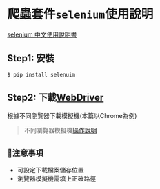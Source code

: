 # 爬蟲套件`selenium`使用說明
[selenium 中文使用說明書](https://selenium-python-zh.readthedocs.io/en/latest/index.html)

## Step1: 安裝
`$ pip install selenuim`

## Step2: 下載[WebDriver](https://selenium.dev/documentation/en/webdriver/driver_requirements/)

根據不同瀏覽器下載模擬機(本篇以Chrome為例)

> 不同瀏覽器模擬機[操作說明](https://selenium.dev/documentation/en/webdriver/browser_manipulation/)

<font size=4>:pushpin:注意事項</font>
-
- 可設定下載檔案儲存位置
- 瀏覽器模擬機需填上正確路徑








